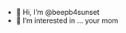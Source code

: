 - 👋 Hi, I’m @beepb4sunset
- 👀 I’m interested in ... your mom

<!---
beepb4sunset/beepb4sunset is a ✨ special ✨ repository because its `README.md` (this file) appears on your GitHub profile.
You can click the Preview link to take a look at your changes.
--->
